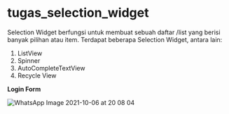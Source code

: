 # tugas_selection_widget

Selection Widget berfungsi untuk membuat sebuah daftar /list yang berisi banyak pilihan atau item.
Terdapat beberapa Selection Widget, antara lain:

1. ListView
2. Spinner
3. AutoCompleteTextView
4. Recycle View


**Login Form**

![WhatsApp Image 2021-10-06 at 20 08 04](https://user-images.githubusercontent.com/81203366/136208567-9133569d-3a0e-48cf-84a5-ba1a9ca332e3.jpeg)

